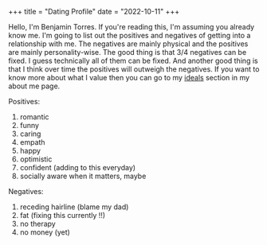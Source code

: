 +++
title = "Dating Profile"
date = "2022-10-11"
+++

<p>Hello, I'm Benjamin Torres. If you're reading this, I'm assuming you already know me. I'm going to list out the positives and negatives of getting into a relationship with me. The negatives are mainly physical and the positives are mainly personality-wise. The good thing is that 3/4 negatives can be fixed. I guess technically all of them can be fixed. And another good thing is that I think over time the positives will outweigh the negatives. If you want to know more about what I value then you can go to my <a target="_blank" href="https://baeaen.com/aboutme/about">ideals</a> section in my about me page. <br>

Positives:
1. romantic
2. funny
3. caring
4. empath
5. happy
6. optimistic
7. confident (adding to this everyday)
8. socially aware when it matters, maybe <br>

Negatives:
1. receding hairline (blame my dad)
2. fat (fixing this currently !!)
3. no therapy
4. no money (yet) <br> 
</p>